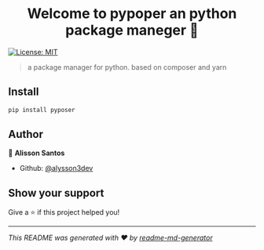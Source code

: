 <h1 align="center">Welcome to pypoper an python package maneger 👋</h1>
<p>
  <!-- <a href="https://www.npmjs.com/package/ppm" target="_blank">
    <img alt="Version" src="https://img.shields.io/npm/v/ppm.svg">
  </a> -->
  <a href="#" target="_blank">
    <img alt="License: MIT" src="https://img.shields.io/badge/License-MIT-yellow.svg" />
  </a>
</p>

> a package manager for python. based on composer and yarn

## Install

```sh
pip install pyposer
```

## Author

👤 **Alisson Santos**

- Github: [@alysson3dev](https://github.com/alysson3dev)

## Show your support

Give a ⭐️ if this project helped you!

---

_This README was generated with ❤️ by [readme-md-generator](https://github.com/kefranabg/readme-md-generator)_
